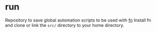 # run

Repository to save global automation scripts to be used with [fn](https://github.com/Kilthunox/fn)
Install fn and clone or link the `src/` directory to your home directory.
